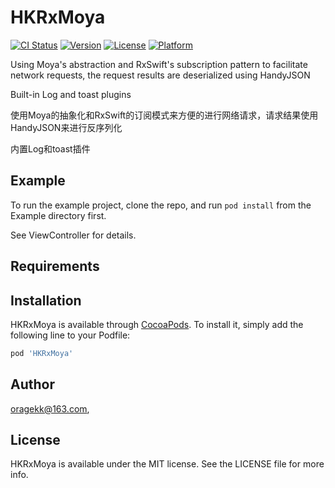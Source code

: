 # HKRxMoya

[![CI Status](https://img.shields.io/travis/oragekk@163.com/HKRxMoya.svg?style=flat)](https://travis-ci.org/oragekk@163.com/HKRxMoya)
[![Version](https://img.shields.io/cocoapods/v/HKRxMoya.svg?style=flat)](https://cocoapods.org/pods/HKRxMoya)
[![License](https://img.shields.io/cocoapods/l/HKRxMoya.svg?style=flat)](https://cocoapods.org/pods/HKRxMoya)
[![Platform](https://img.shields.io/cocoapods/p/HKRxMoya.svg?style=flat)](https://cocoapods.org/pods/HKRxMoya)

Using Moya's abstraction and RxSwift's subscription pattern to facilitate network requests, the request results are deserialized using HandyJSON

Built-in Log and toast plugins

使用Moya的抽象化和RxSwift的订阅模式来方便的进行网络请求，请求结果使用HandyJSON来进行反序列化

内置Log和toast插件

## Example

To run the example project, clone the repo, and run `pod install` from the Example directory first.

See ViewController for details.

## Requirements

## Installation

HKRxMoya is available through [CocoaPods](https://cocoapods.org). To install
it, simply add the following line to your Podfile:

```ruby
pod 'HKRxMoya'
```

## Author

oragekk@163.com,

## License

HKRxMoya is available under the MIT license. See the LICENSE file for more info.
